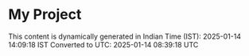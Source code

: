 # My Project

This content is dynamically generated in Indian Time (IST): 2025-01-14 14:09:18 IST
Converted to UTC: 2025-01-14 08:39:18 UTC
